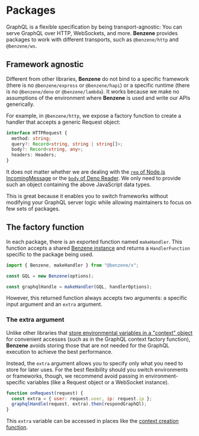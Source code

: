 # Packages

GraphQL is a flexible specification by being transport-agnostic: You can serve GraphQL over HTTP, WebSockets, and more. **Benzene** provides packages to work with different transports, such as `@benzene/http` and `@benzene/ws`.

## Framework agnostic

Different from other libraries, **Benzene** do not bind to a specific framework (there is no `@benzene/express` or `@benzene/hapi`) or a specific runtime (there is no `@benzene/deno` or `@benzene/lambda`). It works because we make no assumptions of the environment where **Benzene** is used and write our APIs generically.

For example, in `@benzene/http`, we expose a factory function to create a handler that accepts a generic Request object:

```ts
interface HTTPRequest {
  method: string;
  query?: Record<string, string | string[]>;
  body?: Record<string, any>;
  headers: Headers;
}
```

It does not matter whether we are dealing with the [`req` of Node.js IncomingMessage](https://nodejs.org/api/http.html#http_class_http_incomingmessage) or the [`body` of Deno Reader](https://doc.deno.land/builtin/stable#Deno.Reader). We only need to provide such an object containing the above JavaScript data types.

This is great because it enables you to switch frameworks without modifying your GraphQL server logic while allowing maintainers to focus on few sets of packages.

## The factory function

In each package, there is an exported function named `makeHandler`. This function accepts a shared [Benzene instance](/reference/benzene) and returns a `HandlerFunction` specific to the package being used.

```js
import { Benzene, makeHandler } from "@benzene/x";

const GQL = new Benzene(options);

const graphqlHandle = makeHandler(GQL, handlerOptions);
```

However, this returned function always accepts two arguments: a specific input argument and an `extra` argument.

### The extra argument

Unlike other libraries that [store environmental variables in a "context" object](https://www.apollographql.com/docs/apollo-server/api/apollo-server/#middleware-specific-context-fields) for convenient accesses (such as in the GraphQL context factory function), **Benzene** avoids storing those that are not needed for the GraphQL execution to achieve the best performance.

Instead, the `extra` argument allows you to specify only what you need to store for later uses. For the best flexibility should you switch environments or frameworks, though, we recommend avoid passing in environment-specific variables (like a Request object or a WebSocket instance).

```js
function onRequest(request) {
  const extra = { user: request.user, ip: request.ip };
  graphqlHandle(request, extra).then(respondGraphQl);
}
```

This `extra` variable can be accessed in places like the [context creation function](/reference/build-context).
